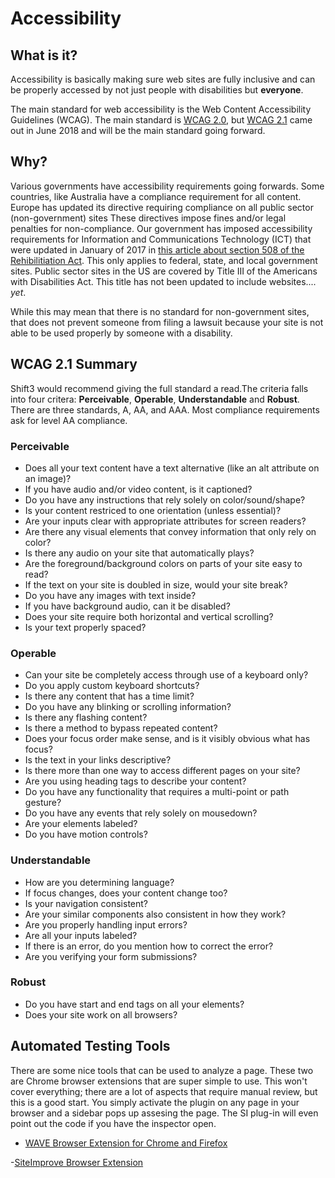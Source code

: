 # Accessibility

## What is it?

Accessibility is basically making sure web sites are fully inclusive and can be properly accessed by not just people with disabilities but **everyone**.

The main standard for web accessibility is the Web Content Accessibility Guidelines (WCAG). The main standard is [WCAG 2.0](https://www.w3.org/TR/WCAG20/), but [WCAG 2.1](https://www.w3.org/TR/WCAG21/) came out in June 2018 and will be the main standard going forward.

## Why?

Various governments have accessibility requirements going forwards. Some countries, like Australia have a compliance requirement for all content. Europe has updated its directive requiring compliance on all public sector (non-government) sites These directives impose fines and/or legal penalties for non-compliance. Our government has imposed accessibility requirements for Information and Communications Technology (ICT) that were updated in January of 2017 in [this article about section 508 of the Rehibilitiation Act](https://www.access-board.gov/guidelines-and-standards/communications-and-it/about-the-ict-refresh/overview-of-the-final-rule). This only applies to federal, state, and local government sites. Public sector sites in the US are covered by Title III of the Americans with Disabilities Act. This title has not been updated to include websites.... *yet*.

While this may mean that there is no standard for non-government sites, that does not prevent someone from filing a lawsuit because your site is not able to be used properly by someone with a disability.

## WCAG 2.1 Summary

Shift3 would recommend giving the full standard a read.The criteria falls into four critera: **Perceivable**, **Operable**, **Understandable** and **Robust**. There are three standards, A, AA, and AAA. Most compliance requirements ask for level AA compliance.

### Perceivable

- Does all your text content have a text alternative (like an alt attribute on an image)?
- If you have audio and/or video content, is it captioned?
- Do you have any instructions that rely solely on color/sound/shape?
- Is your content restriced to one orientation (unless essential)?
- Are your inputs clear with appropriate attributes for screen readers?
- Are there any visual elements that convey information that only rely on color?
- Is there any audio on your site that automatically plays?
- Are the foreground/background colors on parts of your site easy to read?
- If the text on your site is doubled in size, would your site break?
- Do you have any images with text inside?
- If you have background audio, can it be disabled?
- Does your site require both horizontal and vertical scrolling?
- Is your text properly spaced?

### Operable

- Can your site be completely access through use of a keyboard only?
- Do you apply custom keyboard shortcuts?
- Is there any content that has a time limit?
- Do you have any blinking or scrolling information?
- Is there any flashing content?
- Is there a method to bypass repeated content?
- Does your focus order make sense, and is it visibly obvious what has focus?
- Is the text in your links descriptive?
- Is there more than one way to access different pages on your site?
- Are you using heading tags to describe your content?
- Do you have any functionality that requires a multi-point or path gesture?
- Do you have any events that rely solely on mousedown?
- Are your elements labeled?
- Do you have motion controls?

### Understandable

- How are you determining language?
- If focus changes, does your content change too?
- Is your navigation consistent?
- Are your similar components also consistent in how they work?
- Are you properly handling input errors?
- Are all your inputs labeled?
- If there is an error, do you mention how to correct the error?
- Are you verifying your form submissions?

### Robust

- Do you have start and end tags on all your elements?
- Does your site work on all browsers?

## Automated Testing Tools

There are some nice tools that can be used to analyze a page. These two are Chrome browser extensions that are super simple to use. This won't cover everything; there are a lot of aspects that require manual review, but this is a good start. You simply activate the plugin on any page in your browser and a sidebar pops up assesing the page. The SI plug-in will even point out the code if you have the inspector open.

- [WAVE Browser Extension for Chrome and Firefox](https://wave.webaim.org/extension/)

-[SiteImprove Browser Extension](https://siteimprove.com/en-us/core-platform/integrations/browser-extensions/)